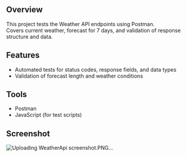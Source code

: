 ## Overview
This project tests the Weather API endpoints using Postman.  
Covers current weather, forecast for 7 days, and validation of response structure and data.

## Features
- Automated tests for status codes, response fields, and data types  
- Validation of forecast length and weather conditions  

## Tools
- Postman  
- JavaScript (for test scripts)
## Screenshot
![Uploading WeatherApi screenshot.PNG…]()
